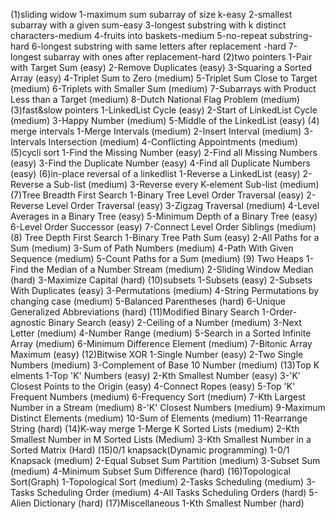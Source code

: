 (1)sliding widow 
1-maximum sum subarray of size k-easy
2-smallest subarray with a given sum-easy 
3-longest substring with k distinct characters-medium
4-fruits into baskets-medium 
5-no-repeat substring-hard 
6-longest substring with same letters after replacement -hard 
7-longest subarray with ones after replacement-hard 
(2)two pointers
1-Pair with Target Sum (easy)
2-Remove Duplicates (easy)
3-Squaring a Sorted Array (easy)
4-Triplet Sum to Zero (medium)
5-Triplet Sum Close to Target (medium)
6-Triplets with Smaller Sum (medium)
7-Subarrays with Product Less than a Target (medium)
8-Dutch National Flag Problem (medium)
(3)fast&slow pointers 
1-LinkedList Cycle (easy)
2-Start of LinkedList Cycle (medium)
3-Happy Number (medium)
5-Middle of the LinkedList (easy)
(4) merge intervals
1-Merge Intervals (medium)
2-Insert Interval (medium)
3-Intervals Intersection (medium)
4-Conflicting Appointments (medium)
(5)cycli sort 
1-Find the Missing Number (easy)
2-Find all Missing Numbers (easy)
3-Find the Duplicate Number (easy)
4-Find all Duplicate Numbers (easy)
(6)in-place reversal of a linkedlist 
1-Reverse a LinkedList (easy)
2-Reverse a Sub-list (medium)
3-Reverse every K-element Sub-list (medium)
(7)Tree Breadth First Search 
1-Binary Tree Level Order Traversal (easy)
2-Reverse Level Order Traversal (easy)
3-Zigzag Traversal (medium)
4-Level Averages in a Binary Tree (easy)
5-Minimum Depth of a Binary Tree (easy)
6-Level Order Successor (easy)
7-Connect Level Order Siblings (medium)
(8) Tree Depth First Search 
1-Binary Tree Path Sum (easy)
2-All Paths for a Sum (medium)
3-Sum of Path Numbers (medium)
4-Path With Given Sequence (medium)
5-Count Paths for a Sum (medium)
(9) Two Heaps 
1-Find the Median of a Number Stream (medium)
2-Sliding Window Median (hard)
3-Maximize Capital (hard)
(10)subsets 
1-Subsets (easy)
2-Subsets With Duplicates (easy)
3-Permutations (medium)
4-String Permutations by changing case (medium)
5-Balanced Parentheses (hard)
6-Unique Generalized Abbreviations (hard)
(11)Modified Binary Search 
1-Order-agnostic Binary Search (easy)
2-Ceiling of a Number (medium)
3-Next Letter (medium)
4-Number Range (medium)
5-Search in a Sorted Infinite Array (medium)
6-Minimum Difference Element (medium)
7-Bitonic Array Maximum (easy)
(12)Bitwise XOR 
1-Single Number (easy)
2-Two Single Numbers (medium)
3-Complement of Base 10 Number (medium)
(13)Top K elments 
1-Top 'K' Numbers (easy)
2-Kth Smallest Number (easy)
3-'K' Closest Points to the Origin (easy)
4-Connect Ropes (easy)
5-Top 'K' Frequent Numbers (medium)
6-Frequency Sort (medium)
7-Kth Largest Number in a Stream (medium)
8-'K' Closest Numbers (medium)
9-Maximum Distinct Elements (medium)
10-Sum of Elements (medium)
11-Rearrange String (hard)
(14)K-way merge 
1-Merge K Sorted Lists (medium)
2-Kth Smallest Number in M Sorted Lists (Medium)
3-Kth Smallest Number in a Sorted Matrix (Hard)
(15)0/1 knapsack(Dynamic programming)
1-0/1 Knapsack (medium)
2-Equal Subset Sum Partition (medium)
3-Subset Sum (medium)
4-Minimum Subset Sum Difference (hard)
(16)Topological Sort(Graph)
1-Topological Sort (medium)
2-Tasks Scheduling (medium)
3-Tasks Scheduling Order (medium)
4-All Tasks Scheduling Orders (hard)
5-Alien Dictionary (hard)
(17)Miscellaneous
1-Kth Smallest Number (hard)
